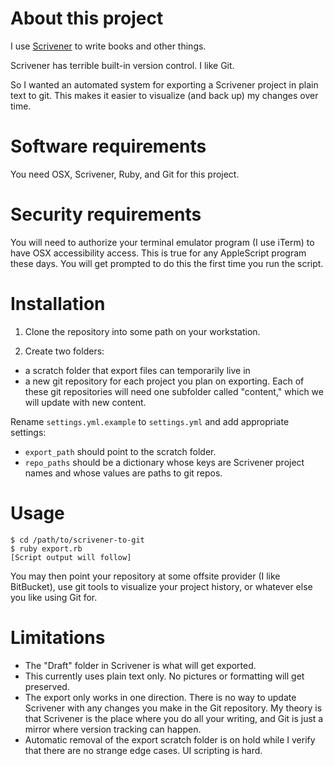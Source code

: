 # About this project

I use [Scrivener](https://www.literatureandlatte.com/scrivener/overview) to write books and other things.

Scrivener has terrible built-in version control. I like Git.

So I wanted an automated system for exporting a Scrivener project in plain text to git. This makes it easier to visualize (and back up) my changes over time.

# Software requirements

You need OSX, Scrivener, Ruby, and Git for this project.

# Security requirements

You will need to authorize your terminal emulator program (I use iTerm) to have OSX accessibility access. This is true for any AppleScript program these days. You will get prompted to do this the first time you run the script. 

# Installation

1. Clone the repository into some path on your workstation.

2. Create two folders: 

- a scratch folder that export files can temporarily live in
- a new git repository for each project you plan on exporting. Each of these git repositories will need one subfolder called "content," which we will update with new content.

Rename `settings.yml.example` to `settings.yml` and add appropriate settings:

- `export_path` should point to the scratch folder.
- `repo_paths` should be a dictionary whose keys are Scrivener project names and whose values are paths to git repos.

# Usage

```
$ cd /path/to/scrivener-to-git
$ ruby export.rb
[Script output will follow]
```

You may then point your repository at some offsite provider (I like BitBucket), use git tools to visualize your project history, or whatever else you like using Git for.

# Limitations

- The "Draft" folder in Scrivener is what will get exported.
- This currently uses plain text only. No pictures or formatting will get preserved.
- The export only works in one direction. There is no way to update Scrivener with any changes you make in the Git repository. My theory is that Scrivener is the place where you do all your writing, and Git is just a mirror where version tracking can happen.
- Automatic removal of the export scratch folder is on hold while I verify that there are no strange edge cases. UI scripting is hard.
